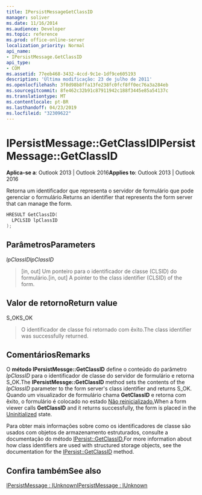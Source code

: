 ```yaml
---
title: IPersistMessageGetClassID
manager: soliver
ms.date: 11/16/2014
ms.audience: Developer
ms.topic: reference
ms.prod: office-online-server
localization_priority: Normal
api_name:
- IPersistMessage.GetClassID
api_type:
- COM
ms.assetid: 77eeb468-3432-4ccd-9c1e-1df9ce605193
description: 'Última modificação: 23 de julho de 2011'
ms.openlocfilehash: 3f0d98b8ffa13fe238fc0fcf8ff0ec76a3a284eb
ms.sourcegitcommit: 8fe462c32b91c87911942c188f3445e85a54137c
ms.translationtype: MT
ms.contentlocale: pt-BR
ms.lasthandoff: 04/23/2019
ms.locfileid: "32309622"
---
```

# <a name="ipersistmessagegetclassid"></a><span data-ttu-id="0c019-103">IPersistMessage::GetClassID</span><span class="sxs-lookup"><span data-stu-id="0c019-103">IPersistMessage::GetClassID</span></span>

  
  
<span data-ttu-id="0c019-104">**Aplica-se a**: Outlook 2013 | Outlook 2016</span><span class="sxs-lookup"><span data-stu-id="0c019-104">**Applies to**: Outlook 2013 | Outlook 2016</span></span> 
  
<span data-ttu-id="0c019-105">Retorna um identificador que representa o servidor de formulário que pode gerenciar o formulário.</span><span class="sxs-lookup"><span data-stu-id="0c019-105">Returns an identifier that represents the form server that can manage the form.</span></span> 
  
```cpp
HRESULT GetClassID(
  LPCLSID lpClassID
);
```

## <a name="parameters"></a><span data-ttu-id="0c019-106">Parâmetros</span><span class="sxs-lookup"><span data-stu-id="0c019-106">Parameters</span></span>

 <span data-ttu-id="0c019-107">_lpClassID_</span><span class="sxs-lookup"><span data-stu-id="0c019-107">_lpClassID_</span></span>
  
> <span data-ttu-id="0c019-108">[in, out] Um ponteiro para o identificador de classe (CLSID) do formulário.</span><span class="sxs-lookup"><span data-stu-id="0c019-108">[in, out] A pointer to the class identifier (CLSID) of the form.</span></span>
    
## <a name="return-value"></a><span data-ttu-id="0c019-109">Valor de retorno</span><span class="sxs-lookup"><span data-stu-id="0c019-109">Return value</span></span>

<span data-ttu-id="0c019-110">S_OK</span><span class="sxs-lookup"><span data-stu-id="0c019-110">S_OK</span></span> 
  
> <span data-ttu-id="0c019-111">O identificador de classe foi retornado com êxito.</span><span class="sxs-lookup"><span data-stu-id="0c019-111">The class identifier was successfully returned.</span></span>
    
## <a name="remarks"></a><span data-ttu-id="0c019-112">Comentários</span><span class="sxs-lookup"><span data-stu-id="0c019-112">Remarks</span></span>

<span data-ttu-id="0c019-113">O **método IPersistMessge::GetClassID** define o conteúdo do parâmetro  _lpClassID_ para o identificador de classe do servidor de formulário e retorna S_OK.</span><span class="sxs-lookup"><span data-stu-id="0c019-113">The **IPersistMessge::GetClassID** method sets the contents of the  _lpClassID_ parameter to the form server's class identifier and returns S_OK.</span></span> <span data-ttu-id="0c019-114">Quando um visualizador de formulário chama **GetClassID** e retorna com êxito, o formulário é colocado no estado [Não reinicializado.](uninitialized-state.md)</span><span class="sxs-lookup"><span data-stu-id="0c019-114">When a form viewer calls **GetClassID** and it returns successfully, the form is placed in the [Uninitialized](uninitialized-state.md) state.</span></span> 
  
<span data-ttu-id="0c019-115">Para obter mais informações sobre como os identificadores de classe são usados com objetos de armazenamento estruturados, consulte a documentação do método [IPersist::GetClassID.](https://msdn.microsoft.com/library/921a3b86-a240-454e-9411-8d653e02b90e.aspx)</span><span class="sxs-lookup"><span data-stu-id="0c019-115">For more information about how class identifiers are used with structured storage objects, see the documentation for the [IPersist::GetClassID](https://msdn.microsoft.com/library/921a3b86-a240-454e-9411-8d653e02b90e.aspx) method.</span></span> 
  
## <a name="see-also"></a><span data-ttu-id="0c019-116">Confira também</span><span class="sxs-lookup"><span data-stu-id="0c019-116">See also</span></span>



[<span data-ttu-id="0c019-117">IPersistMessage : IUnknown</span><span class="sxs-lookup"><span data-stu-id="0c019-117">IPersistMessage : IUnknown</span></span>](ipersistmessageiunknown.md)

